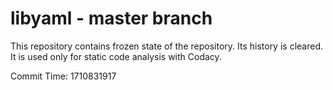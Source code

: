 # libyaml - master branch

This repository contains frozen state of the repository.
Its history is cleared. It is used only for static code
analysis with Codacy.

Commit Time: 1710831917